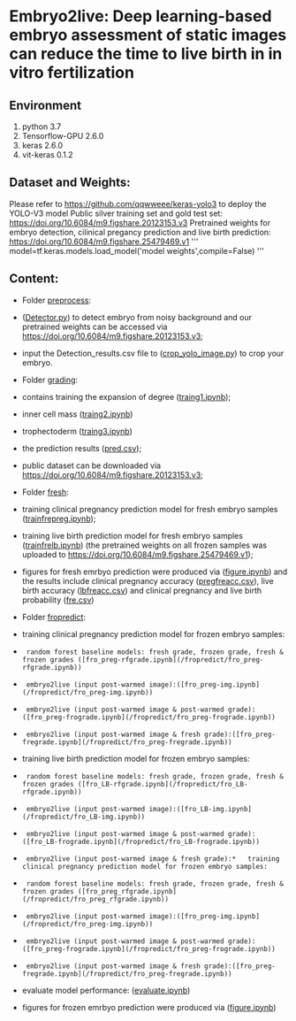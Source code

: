 
# Embryo2live: Deep learning-based embryo assessment of static images can reduce the time to live birth in in vitro fertilization

## Environment
1. python 3.7
2. Tensorflow-GPU 2.6.0
3. keras 2.6.0
4. vit-keras 0.1.2

## Dataset and Weights:
Please refer to https://github.com/qqwweee/keras-yolo3 to deploy the YOLO-V3 model
Public silver training set and gold test set: https://doi.org/10.6084/m9.figshare.20123153.v3 
Pretrained weights for embryo detection, cilinical pregancy prediction and live birth prediction: https://doi.org/10.6084/m9.figshare.25479469.v1
'''
model=tf.keras.models.load_model('model weights',compile=False)
'''
## Content: 
* Folder [preprocess](preprocess):
*   ([Detector.py](/preprocess/Detector.py)) to detect embryo from noisy background and our pretrained weights can be accessed via  https://doi.org/10.6084/m9.figshare.20123153.v3;
*   input the Detection_results.csv file to ([crop_yolo_image.py](/preprocess/crop_yolo_image.py)) to crop your embryo. 
 
* Folder [grading](grading):
*   contains training the expansion of degree ([traing1.ipynb](/grading/traing1.ipynb));
*   inner cell mass ([traing2.ipynb](/grading/traing2.ipynb))
*   trophectoderm ([traing3.ipynb](/grading/traing3.ipynb))
*   the prediction results ([pred.csv](/grading/pred.csv));
*   public dataset can be downloaded via https://doi.org/10.6084/m9.figshare.20123153.v3;

* Folder [fresh](fresh):
*   training clinical pregnancy prediction model for fresh embryo samples ([trainfrepreg.ipynb](/fresh/trainfrepreg.ipynb));
*   training live birth prediction model for fresh embryo samples ([trainfrelb.ipynb](/fresh/trainfrelb.ipynb)) (the pretrained weights on all frozen samples was uploaded to https://doi.org/10.6084/m9.figshare.25479469.v1);
*   figures for fresh emrbyo prediction were produced via ([figure.ipynb](/fresh/figure.ipynb)) and the results include clinical pregnancy accuracy ([pregfreacc.csv](/fresh/pregfreacc.csv)), live birth accuracy ([lbfreacc.csv](/fresh/lbfreacc.csv)) and clinical pregnancy and live birth probability ([fre.csv](/fresh/fre.csv))     


* Folder [fropredict](fropredict):
*   training clinical pregnancy prediction model for frozen embryo samples:
*      random forest baseline models: fresh grade, frozen grade, fresh & frozen grades ([fro_preg-rfgrade.ipynb](/fropredict/fro_preg-rfgrade.ipynb))
*      embryo2live (input post-warmed image):([fro_preg-img.ipynb](/fropredict/fro_preg-img.ipynb))
*      embryo2live (input post-warmed image & post-warmed grade):([fro_preg-frograde.ipynb](/fropredict/fro_preg-frograde.ipynb))
*      embryo2live (input post-warmed image & fresh grade):([fro_preg-fregrade.ipynb](/fropredict/fro_preg-fregrade.ipynb))
*   training live birth prediction model for frozen embryo samples:
*      random forest baseline models: fresh grade, frozen grade, fresh & frozen grades ([fro_LB-rfgrade.ipynb](/fropredict/fro_LB-rfgrade.ipynb))
*      embryo2live (input post-warmed image):([fro_LB-img.ipynb](/fropredict/fro_LB-img.ipynb))
*      embryo2live (input post-warmed image & post-warmed grade):([fro_LB-frograde.ipynb](/fropredict/fro_LB-frograde.ipynb))
*      embryo2live (input post-warmed image & fresh grade):*   training clinical pregnancy prediction model for frozen embryo samples:
*      random forest baseline models: fresh grade, frozen grade, fresh & frozen grades ([fro_preg_rfgrade.ipynb](/fropredict/fro_preg_rfgrade.ipynb))
*      embryo2live (input post-warmed image):([fro_preg-img.ipynb](/fropredict/fro_preg-img.ipynb))
*      embryo2live (input post-warmed image & post-warmed grade):([fro_preg-frograde.ipynb](/fropredict/fro_preg-frograde.ipynb))
*      embryo2live (input post-warmed image & fresh grade):([fro_preg-fregrade.ipynb](/fropredict/fro_preg-fregrade.ipynb))
*   evaluate model performance: ([evaluate.ipynb](/fropredict/evaluate.ipynb))
*   figures for frozen emrbyo prediction were produced via ([figure.ipynb](/fropredict/figure.ipynb))
  


